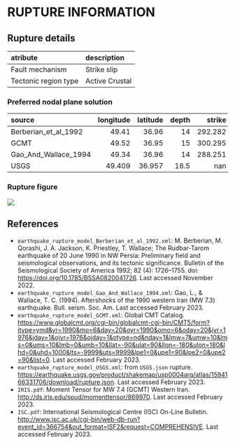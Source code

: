 # RUPTURE INFORMATION
    
## Rupture details

| atribute             | description    |
|:---------------------|:---------------|
| Fault mechanism       | Strike slip    |
| Tectonic region type | Active Crustal |

### Preferred nodal plane solution

| source               |   longitude |   latitude |   depth |   strike |      dip |   rake |   mag |
|:---------------------|------------:|-----------:|--------:|---------:|---------:|-------:|------:|
| Berberian_et_al_1992 |      49.41  |     36.96  |    14   |  292.282 |  87.9963 |     -9 |   7.3 |
| GCMT                 |      49.52  |     36.95  |    15   |  300.295 |  72.9995 |     32 |   7.4 |
| Gao_And_Wallace_1994 |      49.34  |     36.96  |    14   |  288.251 |  88.0009 |     -4 |   7.2 |
| USGS                 |      49.409 |     36.957 |    18.5 |  nan     | nan      |     -9 |   7.4 |

### Rupture figure

![](earthquake_ruptures.png)

## References

- `earthquake_rupture_model_Berberian_et_al_1992.xml`: M. Berberian, M. Qorashi, J. A. Jackson, K. Priestley, T. Wallace; The Rudbar-Tarom earthquake of 20 June 1990 in NW Persia: Preliminary field and seismological observations, and its tectonic significance. Bulletin of the Seismological Society of America 1992; 82 (4): 1726–1755. doi: https://doi.org/10.1785/BSSA0820041726. Last accessed November 2022.
- `earthquake_rupture_model_Gao_And_Wallace_1994.xml`: Gao, L., & Wallace, T. C. (1994). Aftershocks of the 1990 western Iran (MW 7.3) earthquake. Bull. seism. Soc. Am. Last accessed February 2023.
- `earthquake_rupture_model_GCMT.xml`: Global CMT Catalog. https://www.globalcmt.org/cgi-bin/globalcmt-cgi-bin/CMT5/form?itype=ymd&yr=1990&mo=6&day=20&oyr=1990&omo=6&oday=20&jyr=1976&jday=1&ojyr=1976&ojday=1&otype=nd&nday=1&lmw=7&umw=10&lms=0&ums=10&lmb=0&umb=10&llat=-90&ulat=90&llon=-180&ulon=180&lhd=0&uhd=1000&lts=-9999&uts=9999&lpe1=0&upe1=90&lpe2=0&upe2=90&list=0. Last accessed February 2023. 
- `earthquake_rupture_model_USGS.xml`: from `USGS.json` rupture. https://earthquake.usgs.gov/product/shakemap/usp0004arq/atlas/1594166331706/download/rupture.json. Last accessed February 2023.
- `IRIS.pdf`: Moment Tensor for MW 7.4 (GCMT) Western Iran. http://ds.iris.edu/spud/momenttensor/869970. Last accessed February 2023.
- `ISC.pdf`: International Seismological Centre (ISC) On-Line Bulletin. http://www.isc.ac.uk/cgi-bin/web-db-run?event_id=366754&out_format=ISF2&request=COMPREHENSIVE. Last accessed February 2023.